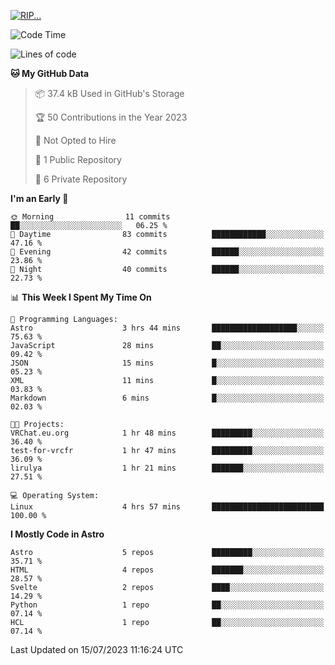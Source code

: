 <p align="left">
  <a href="https://lirulya.github.io" title="Lirulya's Website">
    <img src="https://lanyard.cnrad.dev/api/1114315217640362107?theme=dark&hideStatus=true" alt="RIP...">
  </a>
</p>

<!--START_SECTION:waka-->
![Code Time](http://img.shields.io/badge/Code%20Time-4%20hrs%2057%20mins-blue)

![Lines of code](https://img.shields.io/badge/From%20Hello%20World%20I%27ve%20Written-61.3%20thousand%20lines%20of%20code-blue)

**🐱 My GitHub Data** 

> 📦 37.4 kB Used in GitHub's Storage 
 > 
> 🏆 50 Contributions in the Year 2023
 > 
> 🚫 Not Opted to Hire
 > 
> 📜 1 Public Repository 
 > 
> 🔑 6 Private Repository 
 > 
**I'm an Early 🐤** 

```text
🌞 Morning                11 commits          ██░░░░░░░░░░░░░░░░░░░░░░░   06.25 % 
🌆 Daytime                83 commits          ████████████░░░░░░░░░░░░░   47.16 % 
🌃 Evening                42 commits          ██████░░░░░░░░░░░░░░░░░░░   23.86 % 
🌙 Night                  40 commits          ██████░░░░░░░░░░░░░░░░░░░   22.73 % 
```


📊 **This Week I Spent My Time On** 

```text
💬 Programming Languages: 
Astro                    3 hrs 44 mins       ███████████████████░░░░░░   75.63 % 
JavaScript               28 mins             ██░░░░░░░░░░░░░░░░░░░░░░░   09.42 % 
JSON                     15 mins             █░░░░░░░░░░░░░░░░░░░░░░░░   05.23 % 
XML                      11 mins             █░░░░░░░░░░░░░░░░░░░░░░░░   03.83 % 
Markdown                 6 mins              █░░░░░░░░░░░░░░░░░░░░░░░░   02.03 % 

🐱‍💻 Projects: 
VRChat.eu.org            1 hr 48 mins        █████████░░░░░░░░░░░░░░░░   36.40 % 
test-for-vrcfr           1 hr 47 mins        █████████░░░░░░░░░░░░░░░░   36.09 % 
lirulya                  1 hr 21 mins        ███████░░░░░░░░░░░░░░░░░░   27.51 % 

💻 Operating System: 
Linux                    4 hrs 57 mins       █████████████████████████   100.00 % 
```

**I Mostly Code in Astro** 

```text
Astro                    5 repos             █████████░░░░░░░░░░░░░░░░   35.71 % 
HTML                     4 repos             ███████░░░░░░░░░░░░░░░░░░   28.57 % 
Svelte                   2 repos             ████░░░░░░░░░░░░░░░░░░░░░   14.29 % 
Python                   1 repo              ██░░░░░░░░░░░░░░░░░░░░░░░   07.14 % 
HCL                      1 repo              ██░░░░░░░░░░░░░░░░░░░░░░░   07.14 % 
```




 Last Updated on 15/07/2023 11:16:24 UTC
<!--END_SECTION:waka-->
